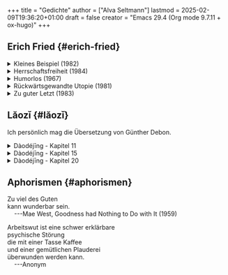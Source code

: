 +++
title = "Gedichte"
author = ["Alva Seltmann"]
lastmod = 2025-02-09T19:36:20+01:00
draft = false
creator = "Emacs 29.4 (Org mode 9.7.11 + ox-hugo)"
+++

## Erich Fried {#erich-fried}

<details>
<summary>Kleines Beispiel (1982)</summary>
<div class="details">

<div class="verse">

Auch ungelebtes Leben<br />
geht zu Ende<br />
zwar vielleicht langsamer<br />
wie eine Batterie<br />
in einer Taschenlampe<br />
die keiner benutzt<br />
<br />
Aber das hilft nicht viel:<br />
Wenn man<br />
(sagen wir einmal)<br />
diese Taschenlampe<br />
nach so- und sovielen Jahren<br />
anknipsen will<br />
kommt kein Atemzug Licht mehr heraus<br />
und wenn du sie aufmachst<br />
findest du nur deine Knochen<br />
und falls du Pech hast<br />
auch diese<br />
schon ganz zerfressen<br />
<br />
Da hättest du<br />
genau so gut<br />
leuchten können<br />

</div>
</div>
</details>

<details>
<summary>Herrschaftsfreiheit (1984)</summary>
<div class="details">

<div class="verse">

Zu sagen<br />
"Hier<br />
herrscht Freiheit"<br />
ist immer<br />
ein Irrtum<br />
oder auch<br />
eine Lüge:<br />
<br />
Freiheit<br />
herrscht nicht<br />

</div>
</div>
</details>

<details>
<summary>Humorlos (1967)</summary>
<div class="details">

<div class="verse">

Die Jungen<br />
werfen<br />
zum Spaß<br />
mit Steinen<br />
nach Fröschen<br />
<br />
Die Frösche<br />
sterben<br />
im Ernst<br />

</div>
</div>
</details>

<details>
<summary>Rückwärtsgewandte Utopie (1981)</summary>
<div class="details">

<div class="verse">

Angeklagt<br />
der Unmenschlichkeit<br />
behauptet<br />
der Nichtmehrmensch<br />
immer noch<br />
erst<br />
ein Nochnichtmensch<br />
zu sein<br />

</div>
</div>
</details>

<details>
<summary>Zu guter Letzt (1983)</summary>
<div class="details">

<div class="verse">

Als Kind wusste ich:<br />
Jeder Schmetterling<br />
den ich rette<br />
jede Schnecke<br />
und jede Spinne<br />
und jede Mücke<br />
jeder Ohrwurm<br />
und jeder Regenwurm<br />
wird kommen und weinen<br />
wenn ich begraben werde<br />
<br />
Einmal von mir gerettet<br />
muss keines mehr sterben<br />
Alle werden sie kommen<br />
zu meinem Begräbnis<br />
<br />
Als ich dann groß wurde<br />
erkannte ich:<br />
Das ist großer Unsinn<br />
Keines wird kommen<br />
ich überlebe sie alle<br />
<br />
Jetzt im Alter<br />
frage ich: Wenn ich sie aber<br />
rette bis ganz zuletzt<br />
kommen doch vielleicht zwei oder drei?<br />

</div>
</div>
</details>


## Lǎozǐ {#lǎozǐ}

Ich persönlich mag die Übersetzung von Günther Debon.

<details>
<summary>Dàodéjīng - Kapitel 11</summary>
<div class="details">

<div class="verse">

[...]<br />
<br />
Man knetet Ton zurecht<br />
Zum Trinkgerät:<br />
Eben dort, wo keiner ist,<br />
Ist des Gerätes Brauchbarkeit.<br />
<br />
[...]<br />
<br />
Wahrlich:<br />
Erkennst du das Da-Sein als einen Gewinn,<br />
Erkenne: Das Nicht-Sein macht brauchbar.<br />

</div>
</div>
</details>

<details>
<summary>Dàodéjīng - Kapitel 15</summary>
<div class="details">

<div class="verse">

Wer im Altertum gut war als Meister,<br />
War subtil, geheimnisvoll, mystisch, durchdringend;<br />
So tief, dass er uns unbegreiflich bleibt.<br />
Wohl! Und weil er unbegreiflich bleibt,<br />
Will ich lieber dartun sein Gebaren:<br />
<br />
So zögernd, ach!<br />
Wie wenn man winters quert einen Strom;<br />
So ängstlich, ach!<br />
Wie wenn man fürchtet die Nachbarn rings;<br />
Verhalten, ach!<br />
Als wäre zu Gast man geladen;<br />
Nachgiebig, ach!<br />
Wie vor der Schmelze das Eis;<br />
Gediegen, ach!<br />
Gleich einem Grobholz;<br />
Weit, ach!<br />
Gleich einem Flusstal;<br />
Chaotisch, ach!<br />
Gleich einem Strudel.<br />
<br />
Wer kann den Strudel stillen,<br />
Auf dass er mählich werde rein?<br />
Wer kann das Ruhende bewegen,<br />
Auf dass es mählich Leben gewinne?<br />
<br />
Wer diesen &lt;i&gt;Weg&lt;/i&gt; bewahrt,<br />
Wünscht nicht, erfüllt zu sein.<br />
Wohl! Nur was unerfüllt,<br />
Kann auch verschleißen ohne Erneuen.<br />

</div>
</div>
</details>

<details>
<summary>Dàodéjīng - Kapitel 20</summary>
<div class="details">

<div class="verse">

Brich ab das Lernen, so bist du sorgenfrei!<br />
<br />
Sind denn "Jawohl!" und "Recht gern!"<br />
Wirklich einander so fern?<br />
Sind denn das Gute, die Schlechtigkeit<br />
Wirklich einander so weit?<br />
"Wem andere Menschen sich beugen,<br />
Dem musst auch du dich beugen":<br />
Welch Öde doch! Und kein Ende noch!<br />
<br />
Die Menschen alle sind ausgelassen,<br />
Als säßen sie zechend beim Opferfest,<br />
Als stiegen sie auf zu den Frühlingsterrassen.<br />
Ich allein liege noch still,<br />
Kein Zeichen hab ich gegeben,<br />
Gleich einem kleinen Kinde,<br />
Das noch nie gelacht hat im Leben;<br />
Bin schwankend, bin wankend,<br />
Als hätt ich die Heimat verloren.<br />
Die Menge der Menschen hat Überfluss;<br />
Nur Ich bin gleichsam von allem entblößt.<br />
Wahrlich, Ich habe das Herz eines Toren,<br />
So dunkel und wirr!<br />
Die gewöhnlichen Menschen sind hell und klar;<br />
Nur Ich bin trübe verhangen.<br />
Die gewöhnlichen Menschen sind strebig-straff;<br />
Nur Ich bin bang-befangen.<br />
Ruhelos gleich ich dem Meere;<br />
Verweht, ach, bin gleichsam ich ohne Halt.<br />
<br />
Die Menschen machen sich nützlich all,<br />
Nur Ich bin halsstarr, als ob ich ein Wildling wäre.<br />
Nur Ich bin von den andern Menschen verschieden -<br />
Der ich die nährende Mutter verehre.<br />

</div>
</div>
</details>


## Aphorismen {#aphorismen}

<div class="verse">

Zu viel des Guten<br />
kann wunderbar sein.<br />
&nbsp;&nbsp;&nbsp;&nbsp;---Mae West, Goodness had Nothing to Do with It (1959)<br />

</div>

<div class="verse">

Arbeitswut ist eine schwer erklärbare<br />
psychische Störung<br />
die mit einer Tasse Kaffee<br />
und einer gemütlichen Plauderei<br />
überwunden werden kann.<br />
&nbsp;&nbsp;&nbsp;&nbsp;---Anonym<br />

</div>
